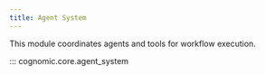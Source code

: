 ```yaml
---
title: Agent System
---
```


This module coordinates agents and tools for workflow execution.

::: cognomic.core.agent_system
